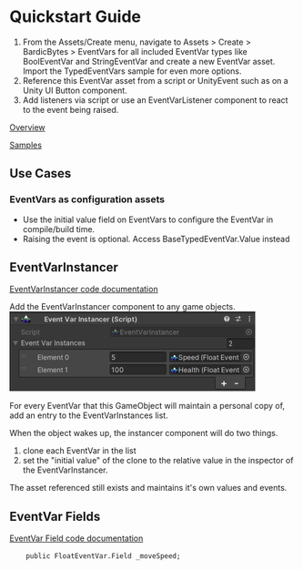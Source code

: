 # Quickstart Guide
1. From the Assets/Create menu, navigate to Assets > Create > BardicBytes > EventVars for all included EventVar types like BoolEventVar and StringEventVar and create a new EventVar asset. Import the TypedEventVars sample for even more options.
2. Reference this EventVar asset from a script or UnityEvent such as on a Unity UI Button component.
3. Add listeners via script or use an EventVarListener component to react to the event being raised.


[Overview](overview.md)

[Samples](samples.md)

## Use Cases
### EventVars as configuration assets
- Use the initial value field on EventVars to configure the EventVar in compile/build time.
- Raising the event is optional. Access BaseTypedEventVar.Value instead

## EventVarInstancer
[EventVarInstancer code documentation](classes/EventVarInstancer.md)

Add the EventVarInstancer component to any game objects.
![a screenshot of the EventVarInstancer component in the Unity inspector window](images/EventVarInstancer-Inspector.png)

For every EventVar that this GameObject will maintain a personal copy of, add an entry to the EventVarInstances list.

When the object wakes up, the instancer component will do two things.
1. clone each EventVar in the list
2. set the "initial value" of the clone to the relative value in the inspector of the EventVarInstancer.

The asset referenced still exists and maintains it's own values and events.

## EventVar Fields
[EventVar Field code documentation](classes/EventVarInstancer.md)

```
    public FloatEventVar.Field _moveSpeed;
```